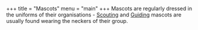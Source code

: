 +++
title = "Mascots"
menu = "main"
+++
Mascots are regularly dressed in the uniforms of their organisations - [Scouting](/tags/scouting/) and [Guiding](/tags/guiding/) mascots are usually found wearing the neckers of their group.